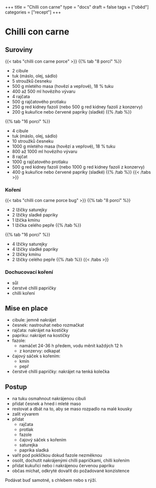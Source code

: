 +++
title = "Chilli con carne"
type = "docs"
draft = false
tags = ["oběd"]
categories = ["recept"]
+++

# Chilli con carne

## Suroviny

{{< tabs "chilli con carne porce" >}}
{{% tab "8 porcí" %}}
- 2 cibule
- tuk (máslo, olej, sádlo)
- 5 stroužků česneku
- 500 g mletého masa (hovězí a vepřové), 18 % tuku
- 400 až 500 ml hovězího vývaru
- 4 rajčata
- 500 g rajčatového protlaku
- 250 g red kidney fazolí (nebo 500 g red kidney fazolí z konzervy)
- 200 g kukuřice nebo červené papriky (sladké)
{{% /tab %}}

{{% tab "16 porcí" %}}
- 4 cibule
- tuk (máslo, olej, sádlo)
- 10 stroužků česneku
- 1000 g mletého masa (hovězí a vepřové), 18 % tuku
- 800 až 1000 ml hovězího vývaru
- 8 rajčat
- 1000 g rajčatového protlaku
- 500 g red kidney fazolí (nebo 1000 g red kidney fazolí z konzervy)
- 400 g kukuřice nebo červené papriky (sladké)
{{% /tab %}}
{{< /tabs >}}

### Koření

{{< tabs "chilli con carne porce bug" >}}
{{% tab "8 porcí" %}}
- 2 lžičky saturejky
- 2 lžičky sladké papriky
- 1 lžička kmínu
- 1 lžička celého pepře
{{% /tab %}}

{{% tab "16 porcí" %}}
- 4 lžičky saturejky
- 4 lžičky sladké papriky
- 2 lžičky kmínu
- 2 lžičky celého pepře
{{% /tab %}}
{{< /tabs >}}

### Dochucovací koření

- sůl
- čerstvé chilli papričky
- chilli koření

## Mise en place

- cibule: jemně nakrájet
- česnek: nastrouhat nebo rozmačkat
- rajčata: nakrájet na kostičky
- papriku: nakrájet na kostičky
- fazole:
    - namáčet 24-36 h předem, vodu měnit každých 12 h
    - z konzervy: odkapat
- čajový sáček s kořením:
    - kmín
    - pepř
- čerstvé chilli papričky: nakrájet na tenká kolečka

## Postup

- na tuku osmahnout nakrájenou cibuli
- přidat česnek a hned i mleté maso
- restovat a dbát na to, aby se maso rozpadlo na malé kousky
- zalít vývarem
- přidat
    - rajčata
    - protlak
    - fazole
    - čajový sáček s kořením
    - saturejka
    - paprika sladká
- vařit pod pokličkou dokud fazole nezměknou
- osolit, dochutit nakrájenými chilli papričkami, chilli kořením
- přidat kukuřici nebo i nakrájenou červenou papriku
- občas míchat, odkryté dovařit do požadované konzistence

Podávat buď samotné, s chlebem nebo s rýží.

